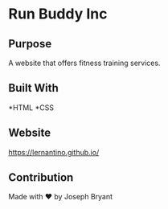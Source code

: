 # Run Buddy Inc

## Purpose
A website that offers fitness training services.

## Built With
*HTML
*CSS


## Website
https://lernantino.github.io/

## Contribution
Made with ❤️ by Joseph Bryant
